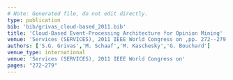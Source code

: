 ```yaml
---
# Note: Generated file, do not edit directly.
type: publication
bib: 'bib/grivas_cloud-based_2011.bib'
title: 'Cloud-Based Event-Processing Architecture for Opinion Mining'
venue: 'Services (SERVICES), 2011 IEEE World Congress on ,pp. 272--279'
authors: ['S.G. Grivas','M. Schaaf','M. Kaschesky','G. Bouchard']
venue_type: international
venue: 'Services (SERVICES), 2011 IEEE World Congress on'
pages: "272-279"
---
```

